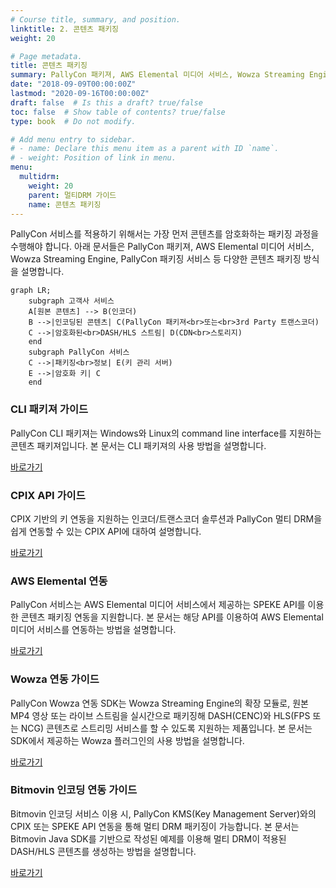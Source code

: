 ```yaml
---
# Course title, summary, and position.
linktitle: 2. 콘텐츠 패키징
weight: 20

# Page metadata.
title: 콘텐츠 패키징
summary: PallyCon 패키져, AWS Elemental 미디어 서비스, Wowza Streaming Engine, PallyCon 패키징 서비스 등 다양한 콘텐츠 패키징 방식을 설명합니다.
date: "2018-09-09T00:00:00Z"
lastmod: "2020-09-16T00:00:00Z"
draft: false  # Is this a draft? true/false
toc: false  # Show table of contents? true/false
type: book  # Do not modify.

# Add menu entry to sidebar.
# - name: Declare this menu item as a parent with ID `name`.
# - weight: Position of link in menu.
menu:
  multidrm:
    weight: 20
    parent: 멀티DRM 가이드
    name: 콘텐츠 패키징
---
```


PallyCon 서비스를 적용하기 위해서는 가장 먼저 콘텐츠를 암호화하는 패키징 과정을 수행해야 합니다. 아래 문서들은 PallyCon 패키져, AWS Elemental 미디어 서비스, Wowza Streaming Engine, PallyCon 패키징 서비스 등 다양한 콘텐츠 패키징 방식을 설명합니다.

```mermaid
graph LR;
    subgraph 고객사 서비스
    A[원본 콘텐츠] --> B(인코더)
    B -->|인코딩된 콘텐츠| C(PallyCon 패키져<br>또는<br>3rd Party 트랜스코더)
    C -->|암호화된<br>DASH/HLS 스트림| D(CDN<br>스토리지)
    end
    subgraph PallyCon 서비스
    C -->|패키징<br>정보| E(키 관리 서버)
    E -->|암호화 키| C
    end
```

<div class="row">
  <div class="col-sm-6">
    <div class="card">
      <div class="card-body">
        <h3 class="card-title">CLI 패키져 가이드</h3>
        <p class="card-text">PallyCon CLI 패키져는 Windows와 Linux의 command line interface를 지원하는 콘텐츠 패키져입니다. 본 문서는 CLI 패키져의 사용 방법을 설명합니다.</p>
        <a href="./cli-packager" class="btn btn-primary">바로가기</a>
      </div>
    </div>
  </div>
  <div class="col-sm-6">
    <div class="card">
      <div class="card-body">
        <h3 class="card-title">CPIX API 가이드</h3>
        <p class="card-text">CPIX 기반의 키 연동을 지원하는 인코더/트랜스코더 솔루션과 PallyCon 멀티 DRM을 쉽게 연동할 수 있는 CPIX API에 대하여 설명합니다.</p>
        <a href="./cpix-api" class="btn btn-primary">바로가기</a>
      </div>
    </div>
  </div>
  <div class="col-sm-6">
    <div class="card">
      <div class="card-body">
        <h3 class="card-title">AWS Elemental 연동</h3>
        <p class="card-text">PallyCon 서비스는 AWS Elemental 미디어 서비스에서 제공하는 SPEKE API를 이용한 콘텐츠 패키징 연동을 지원합니다. 본 문서는 해당 API를 이용하여 AWS Elemental 미디어 서비스를 연동하는 방법을 설명합니다.</p>
        <a href="./aws-elemental" class="btn btn-primary">바로가기</a>
      </div>
    </div>
  </div>
  <div class="col-sm-6">
    <div class="card">
      <div class="card-body">
        <h3 class="card-title">Wowza 연동 가이드</h3>
        <p class="card-text">PallyCon Wowza 연동 SDK는 Wowza Streaming Engine의 확장 모듈로, 원본 MP4 영상 또는 라이브 스트림을 실시간으로 패키징해 DASH(CENC)와 HLS(FPS 또는 NCG) 콘텐츠로 스트리밍 서비스를 할 수 있도록 지원하는 제품입니다. 본 문서는 SDK에서 제공하는 Wowza 플러그인의 사용 방법을 설명합니다.</p>
        <a href="./wowza-integration" class="btn btn-primary">바로가기</a>
      </div>
    </div>
  </div>
  <div class="col-sm-6">
    <div class="card">
      <div class="card-body">
        <h3 class="card-title">Bitmovin 인코딩 연동 가이드</h3>
        <p class="card-text">Bitmovin 인코딩 서비스 이용 시, PallyCon KMS(Key Management Server)와의 CPIX 또는 SPEKE API 연동을 통해 멀티 DRM 패키징이 가능합니다. 본 문서는 Bitmovin Java SDK를 기반으로 작성된 예제를 이용해 멀티 DRM이 적용된 DASH/HLS 콘텐츠를 생성하는 방법을 설명합니다.</p>
        <a href="./bitmovin-encoder-guide" class="btn btn-primary">바로가기</a>
      </div>
    </div>
  </div>
</div>
